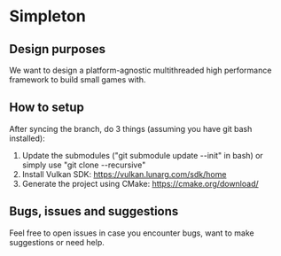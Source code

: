 # Simpleton
## Design purposes
We want to design a platform-agnostic multithreaded high performance framework to build small games with. 

## How to setup
After syncing the branch, do 3 things (assuming you have git bash installed):
1. Update the submodules ("git submodule update --init" in bash) or simply use "git clone <link> --recursive"
2. Install Vulkan SDK: https://vulkan.lunarg.com/sdk/home
3. Generate the project using CMake: https://cmake.org/download/

## Bugs, issues and suggestions
Feel free to open issues in case you encounter bugs, want to make suggestions or need help. 
